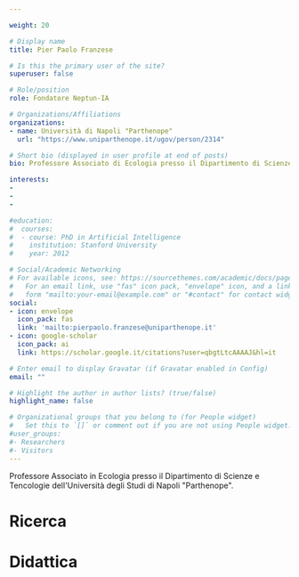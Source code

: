 ```yaml
---

weight: 20

# Display name
title: Pier Paolo Franzese

# Is this the primary user of the site?
superuser: false

# Role/position
role: Fondatore Neptun-IA

# Organizations/Affiliations
organizations:
- name: Università di Napoli "Parthenope"
  url: "https://www.uniparthenope.it/ugov/person/2314"

# Short bio (displayed in user profile at end of posts)
bio: Professore Associato di Ecologia presso il Dipartimento di Scienze e Tencologie dell'Università degli Studi di Napoli "Parthenope". Direttore del Laboratorio di Ricerca di Ecodinamica e Sviluppo Sostenibile. Coordinatore Cattedra UNESCO in "Ambiente, Risorse e Sviluppo Sostenibile". Presidente della International Society for the Advancement of Emergy Research (ISAER). Coordinatore dei Gruppi di Lavoro Nazionali "Capitale Naturale, Servizi Ecosistemici e Contabilità Ambientale" della Società Italiana di Ecologia (SItE), della Società Italiana di Biologia Marina (SIBM) e dell'Ordine Nazionale dei Biologi (ONB).

interests:
-
-
-

#education:
#  courses:
#  - course: PhD in Artificial Intelligence
#    institution: Stanford University
#    year: 2012

# Social/Academic Networking
# For available icons, see: https://sourcethemes.com/academic/docs/page-builder/#icons
#   For an email link, use "fas" icon pack, "envelope" icon, and a link in the
#   form "mailto:your-email@example.com" or "#contact" for contact widget.
social:
- icon: envelope
  icon_pack: fas
  link: 'mailto:pierpaolo.franzese@uniparthenope.it'
- icon: google-scholar
  icon_pack: ai
  link: https://scholar.google.it/citations?user=qbgtLtcAAAAJ&hl=it

# Enter email to display Gravatar (if Gravatar enabled in Config)
email: ""

# Highlight the author in author lists? (true/false)
highlight_name: false

# Organizational groups that you belong to (for People widget)
#   Set this to `[]` or comment out if you are not using People widget.
#user_groups:
#- Researchers
#- Visitors
---
```


Professore Associato in Ecologia presso il Dipartimento di Scienze e Tencologie dell'Università degli Studi di Napoli "Parthenope". 

# Ricerca

# Didattica
